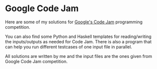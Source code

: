Google Code Jam
==================

Here are some of my solutions for [Google's Code Jam](https://codejam.withgoogle.com/codejam/ "Google's Code Jam") programming competition.

You can also find some Python and Haskell templates for reading/writing the inputs/outputs as needed for Code Jam.
There is also a program that can help you run different testcases of one input file in parallel.

All solutions are written by me and the input files are the ones given from Google Code Jam competition.